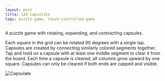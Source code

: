 ```yaml
---
layout: post
title: 120 Capsulate
tags: puzzle-game, touch-controlled-game
---
```

A puzzle game with rotating, expanding, and contracting capsules.

Each square in the grid can be rotated 90 degrees with a single tap. Capsules are created by connecting similarly colored segments together. Tap and hold on a capsule with at least one middle segment to clear it from the board.  Each time a capsule is cleared, all columns grow upward by one square.  Capsules can only be cleared if both ends are capped and visible.

![Capsulate](/img/games/120_Capsulate.jpg_"Capsulate")